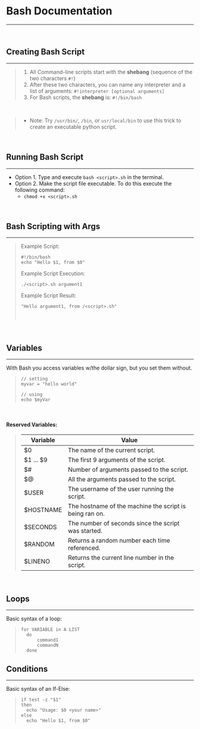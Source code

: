 # Bash Documentation
---
</br>

## Creating Bash Script
---
> 1. All Command-line scripts start with the **shebang** (sequence of the two characters ```#!```)
> 2. After these two characters, you can name any interpreter and a list of arguments: ```#!interpreter [optional arguments]```
> 3. For Bash scripts, the **shebang** is: ```#!/bin/bash``` 
</br>

> * Note: Try ```/usr/bin/```, ```/bin```, or ```usr/local/bin``` to use this trick to create an executable python script.

</br>

## Running Bash Script
---
* Option 1. Type and execute ```bash <script>.sh``` in the terminal.
* Option 2. Make the script file executable. To do this execute the following command:
    * ```chmod +x <script>.sh```

</br>

## Bash Scripting with Args
---
> Example Script:
> ```
> #!/bin/bash
> echo "Hello $1, from $0"
> ```
> Example Script Execution:
> ```
> ./<script>.sh argument1
> ```
> Example Script Result:
> ```
> "Hello argument1, from /<script>.sh"
> ```
> </br>

</br>

## Variables
---
With Bash you access variables w/the dollar sign, but you set them without.
> ```
> // setting
> myvar = "hello world"
> 
> // using
> echo $myVar
> ```   

</br>

#### **Reserved Variables**:
> Variable | Value
> -------- | ----- 
> $0 | The name of the current script.
> $1 ... $9 | The first 9 arguments of the script.
> $# | Number of arguments passed to the script.
> $@ | All the arguments passed to the script.
> $USER | The username of the user running the script.
> $HOSTNAME | The hostname of the machine the script is being ran on.
> $SECONDS | The number of seconds since the script was started.
> $RANDOM | Returns a random number each time referenced.
> $LINENO | Returns the current line number in the script.

</br>

## Loops
---
Basic syntax of a loop:
> ```
> for VARIABLE in A LIST
>   do
>       command1
>       commandN
>   done
> ```   

## Conditions
---
Basic syntax of an If-Else:
> ```
> if test -z "$1"
> then
>   echo "Usage: $0 <your name>"
> else
>   echo "Hello $1, from $0" 
> ```   
